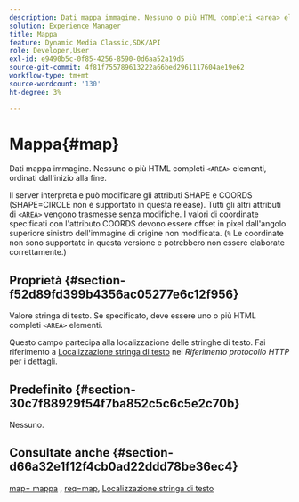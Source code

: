 ```yaml
---
description: Dati mappa immagine. Nessuno o più HTML completi <area> elementi, ordinati dall'inizio alla fine.
solution: Experience Manager
title: Mappa
feature: Dynamic Media Classic,SDK/API
role: Developer,User
exl-id: e9490b5c-0f85-4256-8590-0d6aa52a19d5
source-git-commit: 4f81f755789613222a66bed2961117604ae19e62
workflow-type: tm+mt
source-wordcount: '130'
ht-degree: 3%

---
```


# Mappa{#map}

Dati mappa immagine. Nessuno o più HTML completi `<AREA>` elementi, ordinati dall&#39;inizio alla fine.

Il server interpreta e può modificare gli attributi SHAPE e COORDS (SHAPE=CIRCLE non è supportato in questa release). Tutti gli altri attributi di `<AREA>` vengono trasmesse senza modifiche. I valori di coordinate specificati con l&#39;attributo COORDS devono essere offset in pixel dall&#39;angolo superiore sinistro dell&#39;immagine di origine non modificata. (`%` Le coordinate non sono supportate in questa versione e potrebbero non essere elaborate correttamente.)

## Proprietà {#section-f52d89fd399b4356ac05277e6c12f956}

Valore stringa di testo. Se specificato, deve essere uno o più HTML completi `<AREA>` elementi.

Questo campo partecipa alla localizzazione delle stringhe di testo. Fai riferimento a [Localizzazione stringa di testo](/help/aem-is-ir-api/is-api/http-ref/image-serving-api-ref/c-http-protocol-reference/c-syntax-and-features/r-text-string-localization.md) nel *Riferimento protocollo HTTP* per i dettagli.

## Predefinito {#section-30c7f88929f54f7ba852c5c6c5e2c70b}

Nessuno.

## Consultate anche {#section-d66a32e1f12f4cb0ad22ddd78be36ec4}

[map= mappa](/help/aem-is-ir-api/is-api/http-ref/image-serving-api-ref/c-http-protocol-reference/c-command-reference/r-map.md) , [req=map](/help/aem-is-ir-api/is-api/http-ref/image-serving-api-ref/c-http-protocol-reference/c-command-reference/r-req/r-req.md), [Localizzazione stringa di testo](/help/aem-is-ir-api/is-api/http-ref/image-serving-api-ref/c-http-protocol-reference/c-syntax-and-features/r-text-string-localization.md)
